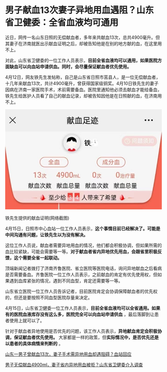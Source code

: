 # 男子献血13次妻子异地用血遇阻？山东省卫健委：全省血液均可通用

近日，网传一名山东日照的无偿献血者，多年来共献血13次，总共4900毫升。但其妻子在济南就医出示献血证明之后，却被告知他是在别的地方献的血，在这里用不上。

对此，山东省卫健委的一位工作人员表示，**目前全省血液均可以通用，如果医院方面缺血可以向血站申请供血。同时，会尽量保证献血者优先使用。**

4月12日，网友铁先生发帖称，自己是山东省日照市莒县人，是一位无偿献血者，十几年来献血13次，共计4900毫升，曾获得国家级铜奖。4月10日铁先生的妻子因病在济南一家医院手术，术前需要备血。医院里通知他必须去献血才能给备血，铁先生给医护人员看了自己的献血记录，却被告知因他是在日照献的血，在济南用不上。

![a6dc8912da705bac3661a760a13f1dc5.jpg](https://raw.githubusercontent.com/qqhsx/qqnews_image/main/2024/04/15/男子献血13次妻子异地用血遇阻？山东省卫健委：全省血液均可通用/a6dc8912da705bac3661a760a13f1dc5.jpg)

铁先生提供的献血证明(网络截图)

4月15日，日照市中心血站一位工作人员表示，**这个事情目前已经解决了。可能是中间沟通有问题，让铁先生以为没有解决。**

这位工作人员说，献血者需要异地用血的情况，他们都会积极协调，但如果所需的血比较紧缺，可能会需要等一等。**对于献血者省内异地优先用血，会跟省里积极反馈，这个需要全省一起联动。**

顶端新闻记者拨打了济南齐鲁医院、省立医院等医院电话，询问异地献血之后看病是否需要备血。齐鲁医院一位工作人员表示，之前献血的肯定有优先使用权，但如果遇到血库紧张的情况，遇到不同血型，肯定还需要等一等。

山东省立医院一位工作人员告诉记者，目前医院肯定会协调保障献血者的优先权的，但还是要按照不同血型医院存量来决定。

4月15日，山东省卫健委一位工作人员表示，**目前全省血液均可以全省通用。如果有的医院血液库存没有这么多，医院完全可以向血站申请供血**
，最后落脚到让患者使用上就可以了。

针对于献血者异地使用是否优先的问题，该工作人员表示，**异地献血肯定会积极协调，保证献血者优先使用。**
大家都是一样的政策，但**实际情况中，是否优先还是以患者的具体病情来判断的** 。

[山东一男子曾献血13次，妻子手术需异地用血却遇阻碍？血站回应](https://news.qq.com/rain/a/20240414A04J7K00)

[男子无偿献血4900ml，妻子省内异地用血被拒？山东省卫健委介入调查](https://news.qq.com/rain/a/20240414A060W400)

